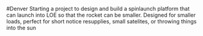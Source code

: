 #Denver 
Starting a project to design and build a spinlaunch platform that can launch into LOE so that the rocket can be smaller. Designed for smaller loads, perfect for short notice resupplies, small satelites, or throwing things into the sun